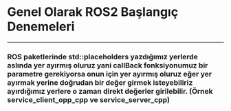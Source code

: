 # Genel Olarak ROS2 Başlangıç Denemeleri
---------------------------

### ROS paketlerinde **std::placeholders** yazdığımız yerlerde  aslında yer ayırmış oluruz yani callBack fonksiyonumuz bir parametre gerekiyorsa onun için yer ayırmış oluruz eğer yer ayırmak yerine doğrudan bir değer girmek isteyebiliriz ayırdığımız yerlere  o zaman direkt değerler girilebilir. (Örnek service_client_opp_cpp ve service_server_cpp)